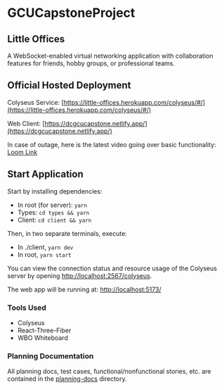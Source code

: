 # GCUCapstoneProject

## Little Offices

A WebSocket-enabled virtual networking application with collaboration features for friends, hobby groups, or professional teams.

## Official Hosted Deployment

Colyseus Service: [https://little-offices.herokuapp.com/colyseus/#/](https://little-offices.herokuapp.com/colyseus/#/)

Web Client: [https://dcgcucapstone.netlify.app/](https://dcgcucapstone.netlify.app/)

In case of outage, here is the latest video going over basic functionality: [Loom Link](https://www.loom.com/share/73c2b67823a34e0389e024f65d8cbf3a)

## Start Application

Start by installing dependencies:

- In root (for server): `yarn`
- Types: `cd types && yarn`
- Client: `cd client && yarn`

Then, in two separate terminals, execute:

- In ./client, `yarn dev`
- In root, `yarn start`

You can view the connection status and resource usage of the Colyseus server by opening [http://localhost:2567/colyseus](http://localhost:2567/colyseus).

The web app will be running at: [http://localhost:5173/](http://localhost:5173/)

### Tools Used

- Colyseus
- React-Three-Fiber
- WBO Whiteboard

### Planning Documentation

All planning docs, test cases, functional/nonfunctional stories, etc. are contained in the [planning-docs](./planning-docs/README.md) directory.
